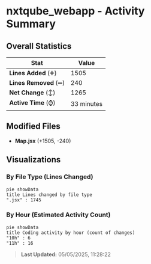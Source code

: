 # nxtqube_webapp - Activity Summary 

## Overall Statistics

| Stat                   | Value                                                             |
| ---------------------- | ----------------------------------------------------------------- |
| **Lines Added** (➕)   | 1505                                          |
| **Lines Removed** (➖) | 240                                        |
| **Net Change** (↕)    | 1265                |
| **Active Time** (⌚)   | 33 minutes |


## Modified Files
- **Map.jsx** (+1505, -240)

## Visualizations

### By File Type (Lines Changed)

```mermaid
pie showData
title Lines changed by file type
".jsx" : 1745
```

### By Hour (Estimated Activity Count)

```mermaid
pie showData
title Coding activity by hour (count of changes)
"10h" : 6
"11h" : 16
```


> **Last Updated:** 05/05/2025, 11:28:22